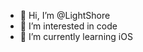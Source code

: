 - 👋 Hi, I’m @LightShore
- 👀 I’m interested in code
- 🌱 I’m currently learning  iOS

<!---
LightShore/LightShore is a ✨ special ✨ repository because its `README.md` (this file) appears on your GitHub profile.
You can click the Preview link to take a look at your changes.
--->
